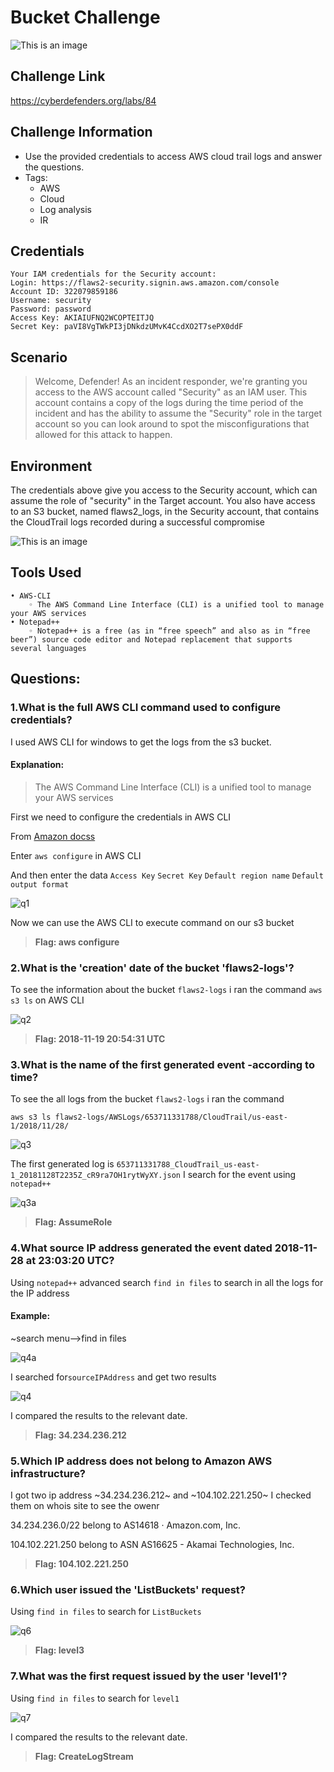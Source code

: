 # Bucket Challenge
![This is an image](/Bucket/Images/buckethead.png)

## Challenge Link
https://cyberdefenders.org/labs/84

## Challenge Information
- Use the provided credentials to access AWS cloud trail logs and answer the questions.
- Tags: 
    - AWS 
    - Cloud 
    - Log analysis 
    - IR 

## Credentials

    Your IAM credentials for the Security account:
    Login: https://flaws2-security.signin.aws.amazon.com/console
    Account ID: 322079859186
    Username: security
    Password: password
    Access Key: AKIAIUFNQ2WCOPTEITJQ
    Secret Key: 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


## Scenario
> Welcome, Defender! As an incident responder, we're granting you access to the AWS account called "Security" as an IAM user. This account contains a copy of the logs during the time period of the incident and has the ability to assume the "Security" role in the target account so you can look around to spot the misconfigurations that allowed for this attack to happen.

## Environment

The credentials above give you access to the Security account, which can assume the role of "security" in the Target account. You also have access to an S3 bucket, named flaws2_logs, in the Security account, that contains the CloudTrail logs recorded during a successful compromise

![This is an image](/Bucket/Images/defender_account.png)

## Tools Used
    • AWS-CLI
        ◦ The AWS Command Line Interface (CLI) is a unified tool to manage your AWS services
    • Notepad++
        ◦ Notepad++ is a free (as in “free speech” and also as in “free beer”) source code editor and Notepad replacement that supports several languages
              

## Questions:    
 ### 1.What is the full AWS CLI command used to configure credentials? 
 I used AWS CLI for windows to get the logs from the s3 bucket.
 
 #### Explanation:
 > The AWS Command Line Interface (CLI) is a unified tool to manage your AWS services
 
 First we need to configure the credentials in AWS CLI
 
 From [Amazon docss](https://docs.aws.amazon.com/cli/latest/userguide/cli-configure-files.html)
 
 Enter `aws configure` in AWS CLI
 
 And then enter the data 
 `Access Key`
 `Secret Key`
 `Default region name`
 `Default output format`
 
![q1](/Bucket/Images/awscliconf.png)
 
Now we can use the AWS CLI to execute command on our s3 bucket 

> **Flag: aws configure**

### 2.What is the 'creation' date of the bucket 'flaws2-logs'?
To see the information about the bucket `flaws2-logs` i ran the command `aws s3 ls` on AWS CLI
 
![q2](/Bucket/Images/q2.png)
 
 
 > **Flag: 2018-11-19 20:54:31 UTC**
 
### 3.What is the name of the first generated event -according to time?
 To see the all logs from the bucket `flaws2-logs` i ran the command
 
`aws s3 ls flaws2-logs/AWSLogs/653711331788/CloudTrail/us-east-1/2018/11/28/`

![q3](/Bucket/Images/awscli-ls.png)
 
The first generated log is `653711331788_CloudTrail_us-east-1_20181128T2235Z_cR9ra7OH1rytWyXY.json`
I search for the event using `notepad++`

![q3a](/Bucket/Images/q3.png)
  
 > **Flag: AssumeRole**
  
### 4.What source IP address generated the event dated 2018-11-28 at 23:03:20 UTC?
 Using `notepad++` advanced search `find in files` to search in all the logs for the IP address

#### Example:
~search menu-->find in files

![q4a](/Bucket/Images/findinfiles.png)

I searched for`sourceIPAddress` and get two results 
 
![q4](/Bucket/Images/q4.png)
 
I compared the results to the relevant date. 

> **Flag:  34.234.236.212**
  
### 5.Which IP address does not belong to Amazon AWS infrastructure?
I got two ip address ~34.234.236.212~ and ~104.102.221.250~
I checked them on whois site to see the owenr

34.234.236.0/22 belong to  AS14618  ·  Amazon.com, Inc. 

104.102.221.250 belong to  ASN 	AS16625 - Akamai Technologies, Inc.

> **Flag:  104.102.221.250**
 
 ### 6.Which user issued the 'ListBuckets' request?
 Using  `find in files` to search for `ListBuckets`
 
 ![q6](/Bucket/Images/q6.png)
 
 > **Flag:  level3**

 ### 7.What was the first request issued by the user 'level1'?
  Using  `find in files` to search for `level1` 
  
  ![q7](/Bucket/Images/q7.png)
  
 I compared the results to the relevant date. 
 
 > **Flag:  CreateLogStream**
